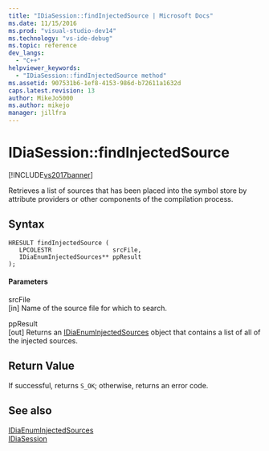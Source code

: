 ```yaml
---
title: "IDiaSession::findInjectedSource | Microsoft Docs"
ms.date: 11/15/2016
ms.prod: "visual-studio-dev14"
ms.technology: "vs-ide-debug"
ms.topic: reference
dev_langs: 
  - "C++"
helpviewer_keywords: 
  - "IDiaSession::findInjectedSource method"
ms.assetid: 907531b6-1ef8-4153-986d-b72611a1632d
caps.latest.revision: 13
author: MikeJo5000
ms.author: mikejo
manager: jillfra
---
```

# IDiaSession::findInjectedSource
[!INCLUDE[vs2017banner](../../includes/vs2017banner.md)]

Retrieves a list of sources that has been placed into the symbol store by attribute providers or other components of the compilation process.  
  
## Syntax  
  
```cpp#  
HRESULT findInjectedSource (   
   LPCOLESTR                 srcFile,  
   IDiaEnumInjectedSources** ppResult  
);  
```  
  
#### Parameters  
 srcFile  
 [in] Name of the source file for which to search.  
  
 ppResult  
 [out] Returns an [IDiaEnumInjectedSources](../../debugger/debug-interface-access/idiaenuminjectedsources.md) object that contains a list of all of the injected sources.  
  
## Return Value  
 If successful, returns `S_OK`; otherwise, returns an error code.  
  
## See also  
 [IDiaEnumInjectedSources](../../debugger/debug-interface-access/idiaenuminjectedsources.md)   
 [IDiaSession](../../debugger/debug-interface-access/idiasession.md)
